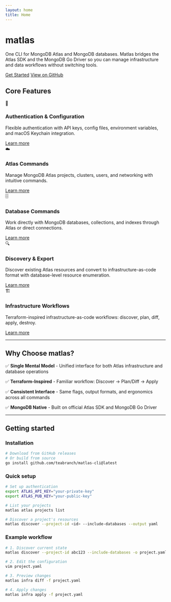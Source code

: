 ```yaml
---
layout: home
title: Home
---
```


<div class="hero">
  <h1 class="hero-title">matlas</h1>
  <p class="hero-subtitle">One CLI for MongoDB Atlas and MongoDB databases. Matlas bridges the Atlas SDK and the MongoDB Go Driver so you can manage infrastructure and data workflows without switching tools.</p>
  <div class="hero-actions">
    <a href="#getting-started" class="btn btn-primary">Get Started</a>
    <a href="https://github.com/teabranch/matlas-cli" class="btn btn-outline" target="_blank">View on GitHub</a>
  </div>
</div>

## Core Features

<div class="features grid grid-cols-2">
  <div class="card feature">
    <div class="feature-icon">🔐</div>
    <h3 class="feature-title">Authentication & Configuration</h3>
    <p class="feature-description">Flexible authentication with API keys, config files, environment variables, and macOS Keychain integration.</p>
    <a href="{{ '/auth/' | relative_url }}" class="btn btn-outline">Learn more</a>
  </div>
  
  <div class="card feature">
    <div class="feature-icon">☁️</div>
    <h3 class="feature-title">Atlas Commands</h3>
    <p class="feature-description">Manage MongoDB Atlas projects, clusters, users, and networking with intuitive commands.</p>
    <a href="{{ '/atlas/' | relative_url }}" class="btn btn-outline">Learn more</a>
  </div>
  
  <div class="card feature">
    <div class="feature-icon">🗄️</div>
    <h3 class="feature-title">Database Commands</h3>
    <p class="feature-description">Work directly with MongoDB databases, collections, and indexes through Atlas or direct connections.</p>
    <a href="{{ '/database/' | relative_url }}" class="btn btn-outline">Learn more</a>
  </div>
  
  <div class="card feature">
    <div class="feature-icon">🔍</div>
    <h3 class="feature-title">Discovery & Export</h3>
    <p class="feature-description">Discover existing Atlas resources and convert to infrastructure-as-code format with database-level resource enumeration.</p>
    <a href="{{ '/discovery/' | relative_url }}" class="btn btn-outline">Learn more</a>
  </div>
  
  <div class="card feature">
    <div class="feature-icon">🏗️</div>
    <h3 class="feature-title">Infrastructure Workflows</h3>
    <p class="feature-description">Terraform-inspired infrastructure-as-code workflows: discover, plan, diff, apply, destroy.</p>
    <a href="{{ '/infra/' | relative_url }}" class="btn btn-outline">Learn more</a>
  </div>
</div>

---

## Why Choose matlas?

✅ **Single Mental Model** - Unified interface for both Atlas infrastructure and database operations

✅ **Terraform-Inspired** - Familiar workflow: Discover → Plan/Diff → Apply

✅ **Consistent Interface** - Same flags, output formats, and ergonomics across all commands

✅ **MongoDB Native** - Built on official Atlas SDK and MongoDB Go Driver

---

## Getting started

### Installation

```bash
# Download from GitHub releases
# Or build from source
go install github.com/teabranch/matlas-cli@latest
```

### Quick setup

```bash
# Set up authentication
export ATLAS_API_KEY="your-private-key"
export ATLAS_PUB_KEY="your-public-key"

# List your projects
matlas atlas projects list

# Discover a project's resources
matlas discover --project-id <id> --include-databases --output yaml
```

### Example workflow

```bash
# 1. Discover current state
matlas discover --project-id abc123 --include-databases -o project.yaml

# 2. Edit the configuration
vim project.yaml

# 3. Preview changes
matlas infra diff -f project.yaml

# 4. Apply changes
matlas infra apply -f project.yaml
```
